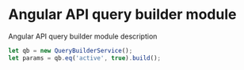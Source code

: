 # Angular API query builder module
Angular API query builder module description

```js
let qb = new QueryBuilderService();
let params = qb.eq('active', true).build();
```
